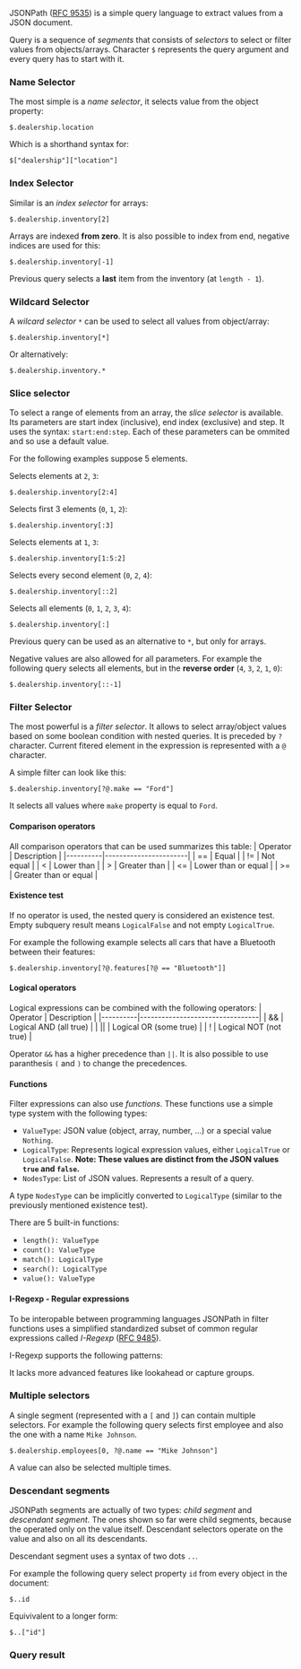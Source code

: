 JSONPath ([RFC 9535](https://datatracker.ietf.org/doc/rfc9535/)) is a simple query language to extract values from a JSON document.

Query is a sequence of *segments* that consists of *selectors* to select or filter values from objects/arrays. Character `$` represents the query argument and every query has to start with it.

### Name Selector

The most simple is a *name selector*, it selects value from the object property:

```jsonpath
$.dealership.location
```
Which is a shorthand syntax for:
```jsonpath
$["dealership"]["location"]
```

### Index Selector

Similar is an *index selector* for arrays:
```jsonpath
$.dealership.inventory[2]
```

Arrays are indexed **from zero**. It is also possible to index from end, negative indices are used for this:
```jsonpath
$.dealership.inventory[-1]
```
Previous query selects a **last** item from the inventory (at `length - 1`).

### Wildcard Selector

A *wilcard selector* `*` can be used to select all values from object/array:
```jsonpath
$.dealership.inventory[*]
```
Or alternatively:
```jsonpath
$.dealership.inventory.*
```

### Slice selector
To select a range of elements from an array, the *slice selector* is available. Its parameters are start index (inclusive), end index (exclusive) and step. It uses the syntax: `start:end:step`. Each of these parameters can be ommited and so use a default value.

For the following examples suppose 5 elements.

Selects elements at `2`, `3`:
```jsonpath
$.dealership.inventory[2:4]
```

Selects first 3 elements (`0`, `1`, `2`):
```jsonpath
$.dealership.inventory[:3]
```

Selects elements at `1`, `3`:
```jsonpath
$.dealership.inventory[1:5:2]
```

Selects every second element (`0`, `2`, `4`):
```jsonpath
$.dealership.inventory[::2]
```

Selects all elements (`0`, `1`, `2`, `3`, `4`):
```jsonpath
$.dealership.inventory[:]
```
Previous query can be used as an alternative to `*`, but only for arrays.

Negative values are also allowed for all parameters. For example the following query selects all elements, but in the **reverse order** (`4`, `3`, `2`, `1`, `0`):
```jsonpath
$.dealership.inventory[::-1]
```

### Filter Selector
The most powerful is a *filter selector*. It allows to select array/object values based on some boolean condition with nested queries. It is preceded by `?` character. Current fitered element in the expression is represented with a `@` character.

A simple filter can look like this:
```jsonpath
$.dealership.inventory[?@.make == "Ford"]
```
It selects all values where `make` property is equal to `Ford`.

#### Comparison operators

All comparison operators that can be used summarizes this table:
| Operator | Description           |
|----------|-----------------------|
| ==       | Equal                 |
| !=       | Not equal             |
| <        | Lower than            |
| >        | Greater than          |
| <=       | Lower than or equal   |
| >=       | Greater than or equal |

#### Existence test

If no operator is used, the nested query is considered an existence test. Empty subquery result means `LogicalFalse` and not empty `LogicalTrue`.

For example the following example selects all cars that have a Bluetooth between their features:
```jsonpath
$.dealership.inventory[?@.features[?@ == "Bluetooth"]]
```

#### Logical operators

Logical expressions can be combined with the following operators:
| Operator | Description                     |
|----------|---------------------------------|
| &&       | Logical AND (all true)          |
| \|\|     | Logical OR (some true)          |
| !        | Logical NOT (not true)          |

Operator `&&` has a higher precedence than `||`. It is also possible to use paranthesis `(` and `)` to change the precedences.

#### Functions

Filter expressions can also use *functions*. These functions use a simple type system with the following types:

- `ValueType`: JSON value (object, array, number, ...) or a special value `Nothing`.
- `LogicalType`: Represents logical expression values, either `LogicalTrue` or `LogicalFalse`. **Note: These values are distinct from the JSON values `true` and `false`.**
- `NodesType`: List of JSON values. Represents a result of a query.

A type `NodesType` can be implicitly converted to `LogicalType` (similar to the previously mentioned existence test).

There are 5 built-in functions:
- `length(): ValueType`
- `count(): ValueType`
- `match(): LogicalType`
- `search(): LogicalType`
- `value(): ValueType`

#### I-Regexp - Regular expressions

To be interopable between programming languages JSONPath in filter functions uses a simplified standardized subset of common regular expressions called *I-Regexp* ([RFC 9485](https://datatracker.ietf.org/doc/rfc9485/)).

I-Regexp supports the following patterns:

It lacks more advanced features like lookahead or capture groups.

### Multiple selectors

A single segment (represented with a `[` and `]`) can contain multiple selectors. For example the following query selects first employee and also the one with a name `Mike Johnson`.

```jsonpath
$.dealership.employees[0, ?@.name == "Mike Johnson"]
```

A value can also be selected multiple times.

### Descendant segments

JSONPath segments are actually of two types: *child segment* and *descendant segment*. The ones shown so far were child segments, because the operated only on the value itself. Descendant selectors operate on the value and also on all its descendants.

Descendant segment uses a syntax of two dots `..`.

For example the following query select property `id` from every object in the document:

```jsonpath
$..id
```

Equivivalent to a longer form:
```jsonpath
$..["id"]
```

### Query result

